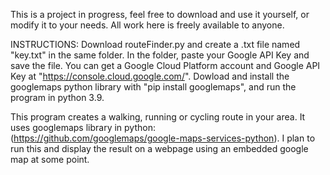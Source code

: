This is a project in progress, feel free to download and use it yourself, or modify it to your needs.
All work here is freely available to anyone.

INSTRUCTIONS:
Download routeFinder.py and create a .txt file named "key.txt" in the same folder. In the folder, paste your Google API Key and save the file. You can get a Google Cloud Platform account and Google API Key at "https://console.cloud.google.com/". Dowload and install the googlemaps python library with "pip install googlemaps", and run the program in python 3.9.

This program creates a walking, running or cycling route in your area.
It uses googlemaps library in python: (https://github.com/googlemaps/google-maps-services-python).
I plan to run this and display the result on a webpage using an embedded google map at some point.
